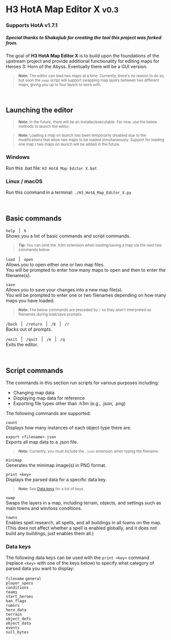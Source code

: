 # **H3 HotA Map Editor X <small>v0.3</small>**
### **Supports HotA v1.7.1**

##### *Special thanks to Shakajiub for creating the tool this project was forked from.*

The goal of **H3 HotA Map Editor X** is to build upon the foundations of the upstream project and provide additional functionality for editing maps for Heroes 3: Horn of the Abyss. Eventually there will be a GUI version.

><small>**Note:** The editor can load two maps at a time. Currently, there's no reason to do so, but soon the `swap` script will support swapping map layers between two different maps, giving you up to four layers to work with.</small>

&nbsp;

## Launching the editor
><small>**Note:** In the future, there will be an installer/executable. For now, use the below methods to launch the editor.</small>

><small>**Note:** Loading a map on launch has been temporarily disabled  due to the modifications that allow two maps to be loaded simultaneously. Support for loading one map / two maps on launch will be added in the future.</small>  

### Windows
Run this .bat file: `H3 HotA Map Editor X.bat`

### **Linux / macOS**
Run this command in a terminal: `./H3_HotA_Map_Editor_X.py`

&nbsp;

## Basic commands

`help`&nbsp;&nbsp;&nbsp;|&nbsp;&nbsp;&nbsp;`h`  
Shows you a list of basic commands and script commands.

><small>**Tip:** You can omit the .h3m extension when loading/saving a map via the next two commands below.</small>

`load`&nbsp;&nbsp;&nbsp;|&nbsp;&nbsp;&nbsp;`open`  
Allows you to open either one or two map files.  
You will be prompted to enter how many maps to open and then to enter the filename(s).

`save`  
Allows you to save your changes into a new map file(s).  
You will be prompted to enter one or two filenames depending on how many maps you have loaded.

><small>**Note:** The below commands are preceded by `/` so they aren't interpreted as filenames during load/save prompts.</small>

`/back`&nbsp;&nbsp;&nbsp;|&nbsp;&nbsp;&nbsp;`/return`&nbsp;&nbsp;&nbsp;|&nbsp;&nbsp;&nbsp;`/b`&nbsp;&nbsp;&nbsp;|&nbsp;&nbsp;&nbsp;`/r`  
Backs out of prompts.

`/exit`&nbsp;&nbsp;&nbsp;|&nbsp;&nbsp;&nbsp;`/quit`&nbsp;&nbsp;&nbsp;|&nbsp;&nbsp;&nbsp;`/e`&nbsp;&nbsp;&nbsp;|&nbsp;&nbsp;&nbsp;`/q`  
Exits the editor.

&nbsp;

## Script commands

The commands in this section run scripts for various purposes including:
- Changing map data
- Displaying map data for reference
- Exporting file types other than .h3m (e.g., .json, .png)

The following commands are supported:

`count`  
Displays how many instances of each object type there are.

`export <filename>.json`  
Exports all map data to a .json file.  
> <small>**Note:** Currently, you must include the `.json` extension when typing the filename.</small>

`minimap`  
Generates the minimap image(s) in PNG format.

`print <key>`  
Displays the parsed data for a specific data key.  
> <small>**Note:** See [Data keys](#data-keys) for a list of keys.</small>

`swap`  
Swaps the layers in a map, including terrain, objects, and settings such as main towns and win/loss conditions.

`towns`  
Enables spell research, all spells, and all buildings in all towns on the map. (This does not affect whether a spell is enabled globally, and it does not build any buildings, just enables them all.)

### Data keys
The following data keys can be used with the `print <key>` command (replace `<key>` with one of the keys below) to specify what category of parsed data you want to display:

`filename`
`general`  
`player_specs`  
`conditions`  
`teams`  
`start_heroes`  
`ban_flags`  
`rumors`  
`hero_data`  
`terrain`  
`object_defs`  
`object_data`  
`events`  
`null_bytes`  
